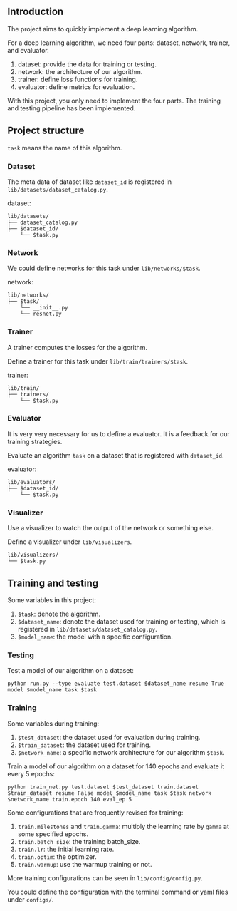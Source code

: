 ## Introduction

The project aims to quickly implement a deep learning algorithm.

For a deep learning algorithm, we need four parts: dataset, network, trainer, and evaluator. 
1. dataset: provide the data for training or testing.
2. network: the architecture of our algorithm.
3. trainer: define loss functions for training.
4. evaluator: define metrics for evaluation.

With this project, you only need to implement the four parts. The training and testing pipeline has been implemented.

## Project structure

`task` means the name of this algorithm.

### Dataset

The meta data of dataset like `dataset_id` is registered in `lib/datasets/dataset_catalog.py`.

dataset:
```
lib/datasets/
├── dataset_catalog.py
├── $dataset_id/
    └── $task.py
```

### Network

We could define networks for this task under `lib/networks/$task`.

network:
```
lib/networks/
├── $task/
    └── __init__.py
    └── resnet.py
```

### Trainer

A trainer computes the losses for the algorithm.

Define a trainer for this task under `lib/train/trainers/$task`.

trainer:
```
lib/train/
├── trainers/
    └── $task.py
```

### Evaluator

It is very very necessary for us to define a evaluator. It is a feedback for our training strategies.

Evaluate an algorithm `task` on a dataset that is registered with `dataset_id`.

evaluator:
```
lib/evaluators/
├── $dataset_id/
    └── $task.py
```

### Visualizer

Use a visualizer to watch the output of the network or something else.

Define a visualizer under `lib/visualizers`.

```
lib/visualizers/
└── $task.py
```

## Training and testing

Some variables in this project:
1. `$task`: denote the algorithm.
2. `$dataset_name`: denote the dataset used for training or testing, which is registered in `lib/datasets/dataset_catalog.py`.
3. `$model_name`: the model with a specific configuration.

### Testing

Test a model of our algorithm on a dataset: 
```
python run.py --type evaluate test.dataset $dataset_name resume True model $model_name task $task
```

### Training

Some variables during training:
1. `$test_dataset`: the dataset used for evaluation during training.
2. `$train_dataset`: the dataset used for training.
3. `$network_name`: a specific network architecture for our algorithm `$task`.

Train a model of our algorithm on a dataset for 140 epochs and evaluate it every 5 epochs:

```
python train_net.py test.dataset $test_dataset train.dataset $train_dataset resume False model $model_name task $task network $network_name train.epoch 140 eval_ep 5
```

Some configurations that are frequently revised for training:
1. `train.milestones` and `train.gamma`: multiply the learning rate by `gamma` at some specified epochs.
2. `train.batch_size`: the training batch_size.
3. `train.lr`: the initial learning rate.
4. `train.optim`: the optimizer.
5. `train.warmup`: use the warmup training or not.

More training configurations can be seen in `lib/config/config.py`.

You could define the configuration with the terminal command or yaml files under `configs/`.
